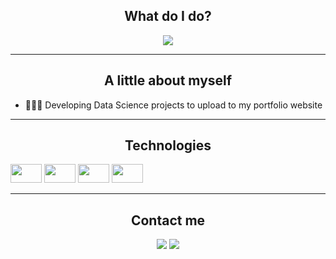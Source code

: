 <h2 align="center"> What do I do? </h2>

<p align="center">
<img src="https://readme-typing-svg.herokuapp.com?font=monospace&color=0000FF002&size=25&center=true&vCenter=true&lines=Data+Science+Solutions">
</p>

----

<h2 align="center"> A little about myself </h2>


- 👨🏻‍💻 Developing Data Science projects to upload to my portfolio website


----

<h2 align="center"> Technologies </h2>

<a href="https://www.mysql.com/"><img src="https://cdn.jsdelivr.net/gh/devicons/devicon/icons/mysql/mysql-plain.svg" height="30" width="50" /></a>
<a href="https://www.postgresql.org/"><img src="https://cdn.jsdelivr.net/gh/devicons/devicon/icons/postgresql/postgresql-plain.svg" height="30" width="50" /></a>
<a href="https://www.python.org/"><img src="https://cdn.jsdelivr.net/gh/devicons/devicon/icons/python/python-original.svg" height="30" width="50" /></a>
<a href="https://www.r-project.org/"><img src="https://cdn.jsdelivr.net/gh/devicons/devicon/icons/r/r-original.svg" height="30" width="50" /></a>

----

<h2 align="center"> Contact me </h2>
  
  <p align="center"> <a href="https://www.linkedin.com/in/thiago-alves-7947a6217/" target="_blank"><img src="https://img.shields.io/badge/LinkedIn-0077B5?style=for-the-badge&logo=linkedin&logoColor=white"></a>
  <a href="mailto:tma.bigdata@gmail.com"><img src="https://img.shields.io/badge/Gmail-D14836?style=for-the-badge&logo=gmail&logoColor=white"></a> </p>
